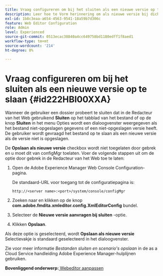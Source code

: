 ```yaml
---
title: Vraag configureren om bij het sluiten als een nieuwe versie op te slaan
description: Leer hoe te Vorm herinnering om als nieuwe versie bij dicht te bewaren
exl-id: 1b8c3eaa-a654-4563-9541-18a59b7d306c
feature: Web Editor Configuration
role: Admin
level: Experienced
source-git-commit: 0513ecac38840a4cc649758bd1180edff1f8aed1
workflow-type: tm+mt
source-wordcount: '214'
ht-degree: 0%

---
```


# Vraag configureren om bij het sluiten als een nieuwe versie op te slaan {#id222HBI00XXA}

Wanneer de gebruiker een dossier probeert te sluiten dat in de Redacteur van het Web gebruikend **Sluiten** op het tabblad van het bestand of op de knop **Sluiten** in het menu Opties wordt een dialoogvenster weergegeven als het bestand niet-opgeslagen gegevens of een niet-opgeslagen versie heeft. De gebruiker wordt gevraagd het bestand op te slaan als een nieuwe versie als de versie niet is opgeslagen.

De **Opslaan als nieuwe versie** checkbox wordt niet toegelaten door gebrek en u moet dit van configMgr toelaten. Voer de volgende stappen uit om de optie door gebrek in de Redacteur van het Web toe te laten:

1. Open de Adobe Experience Manager Web Console Configuration-pagina.

   De standaard-URL voor toegang tot de configuratiepagina is:

   ```http
   http://<server name>:<port>/system/console/configMgr
   ```

1. Zoeken naar en klikken op de knop **com.adobe.fmdita.xmleditor.config.XmlEditorConfig** bundel.

1. Selecteer de **Nieuwe versie aanvragen bij sluiten** -optie.

1. Klikken **Opslaan**.


Als deze optie is geselecteerd, wordt **Opslaan als nieuwe versie** Selectievakje is standaard geselecteerd in het dialoogvenster.

Zie voor meer informatie *Bestanden sluiten en scenario&#39;s opslaan* in de as a Cloud Service handleiding Adobe Experience Manager-hulplijnen gebruiken.

**Bovenliggend onderwerp:**[ Webeditor aanpassen](conf-web-editor.md)
